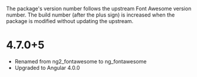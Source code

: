 The package's version number follows the upstream Font Awesome version number.
The build number (after the plus sign) is increased when the package is modified
without updating the upstream.

4.7.0+5
=======

- Renamed from ng2_fontawesome to ng_fontawesome
- Upgraded to Angular 4.0.0

